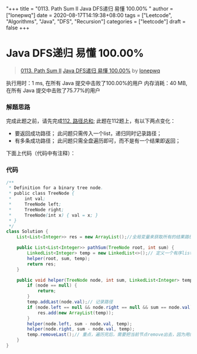 "+++
title = "0113. Path Sum II Java DFS递归 易懂 100.00% "
author = ["lonepwq"]
date = 2020-08-17T14:19:38+08:00
tags = ["Leetcode", "Algorithms", "Java", "DFS", "Recursion"]
categories = ["leetcode"]
draft = false
+++

# Java DFS递归 易懂 100.00%

> [0113. Path Sum II](https://leetcode-cn.com/problems/path-sum-ii/)
> [Java DFS递归 易懂 100.00%](https://leetcode-cn.com/problems/path-sum-ii/solution/java-dfsdi-gui-yi-dong-10000-by-lonepwq/) by [lonepwq](https://leetcode-cn.com/u/lonepwq/)

执行用时：1 ms, 在所有 Java 提交中击败了100.00%的用户
内存消耗：40 MB, 在所有 Java 提交中击败了75.77%的用户
### 解题思路
完成此题之前，请先完成[112. 路径总和](https://leetcode-cn.com/problems/path-sum/);
此题在112题上，有以下两点变化：
- 要返回成功路径；
  此问题只需传入一个list，递归同时记录路径；
- 有多条成功路径；
  此问题只需全盘遍历即可，而不是有一个结果即返回；

下面上代码（代码中有注释）：

### 代码

```java
/**
 * Definition for a binary tree node.
 * public class TreeNode {
 *     int val;
 *     TreeNode left;
 *     TreeNode right;
 *     TreeNode(int x) { val = x; }
 * }
 */
class Solution {
    List<List<Integer>> res = new ArrayList();//全局变量来获取所有的结果路径

    public List<List<Integer>> pathSum(TreeNode root, int sum) {
        LinkedList<Integer> temp = new LinkedList<>();// 定义一个有序list来存储路径
        helper(root, sum, temp);
        return res;
    }

    public void helper(TreeNode node, int sum, LinkedList<Integer> temp) {
        if (node == null) {
            return;
        }
        temp.addLast(node.val);// 记录路径
        if (node.left == null && node.right == null && sum == node.val) {
            res.add(new ArrayList(temp));
        }
        helper(node.left, sum - node.val, temp);
        helper(node.right, sum - node.val, temp);
        temp.removeLast();// 重点，遍历完后，需要把当前节点remove出去，因为用的是同一个list对象来存所有的路径
    }
}
```